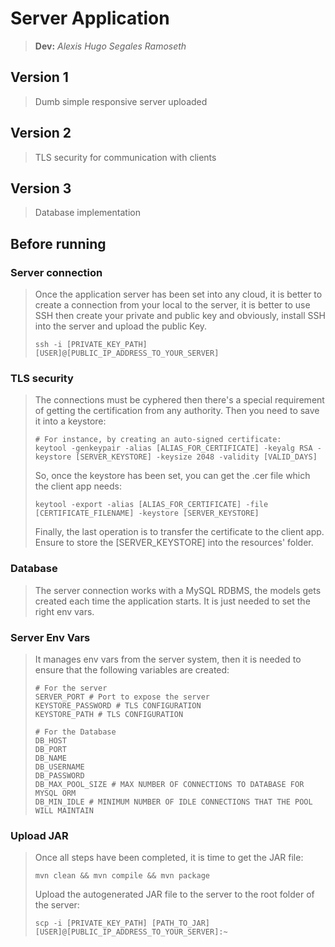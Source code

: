 # Server Application
> **Dev:** *_Alexis Hugo Segales Ramoseth_*

## Version 1
> Dumb simple responsive server uploaded

## Version 2
> TLS security for communication with clients

## Version 3
> Database implementation

## Before running
### Server connection
> Once the application server has been set into any cloud, it is better to create a connection from your local to the server, it is better to use SSH then create your private and public key and obviously, install SSH into the server and upload the public Key.
> ```shell
> ssh -i [PRIVATE_KEY_PATH] [USER]@[PUBLIC_IP_ADDRESS_TO_YOUR_SERVER]
> ```

### TLS security
> The connections must be cyphered then there's a special requirement of getting the certification from any authority. Then you need to save it into a keystore:
> ```shell
> # For instance, by creating an auto-signed certificate:
> keytool -genkeypair -alias [ALIAS_FOR_CERTIFICATE] -keyalg RSA -keystore [SERVER_KEYSTORE] -keysize 2048 -validity [VALID_DAYS]
> ```
> So, once the keystore has been set, you can get the .cer file which the client app needs:
> ```shell
> keytool -export -alias [ALIAS_FOR_CERTIFICATE] -file [CERTIFICATE_FILENAME] -keystore [SERVER_KEYSTORE]
> ```
> Finally, the last operation is to transfer the certificate to the client app. Ensure to store the [SERVER_KEYSTORE] into the resources' folder.

### Database
> The server connection works with a MySQL RDBMS, the models gets created each time the application starts. It is just needed to set the right env vars.

### Server Env Vars
> It manages env vars from the server system, then it is needed to ensure that the following variables are created:
> ```shell
> # For the server
> SERVER_PORT # Port to expose the server
> KEYSTORE_PASSWORD # TLS CONFIGURATION
> KEYSTORE_PATH # TLS CONFIGURATION
> 
> # For the Database
> DB_HOST
> DB_PORT
> DB_NAME
> DB_USERNAME
> DB_PASSWORD
> DB_MAX_POOL_SIZE # MAX NUMBER OF CONNECTIONS TO DATABASE FOR MYSQL ORM
> DB_MIN_IDLE # MINIMUM NUMBER OF IDLE CONNECTIONS THAT THE POOL WILL MAINTAIN
> ```

### Upload JAR
> Once all steps have been completed, it is time to get the JAR file:
> ```shell
> mvn clean && mvn compile && mvn package
> ```
> Upload the autogenerated JAR file to the server to the root folder of the server:
> ```shell
> scp -i [PRIVATE_KEY_PATH] [PATH_TO_JAR] [USER]@[PUBLIC_IP_ADDRESS_TO_YOUR_SERVER]:~
> ```
